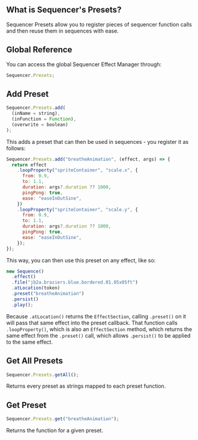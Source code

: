 ## What is Sequencer's Presets?

Sequencer Presets allow you to register pieces of sequencer function calls and then reuse them in sequences with ease.

## Global Reference

You can access the global Sequencer Effect Manager through:

```js
Sequencer.Presets;
```

## Add Preset

```js
Sequencer.Presets.add(
  (inName = string),
  (inFunction = Function),
  (overwrite = boolean)
);
```

This adds a preset that can then be used in sequences - you register it as follows:

```js
Sequencer.Presets.add("breatheAnimation", (effect, args) => {
  return effect
    .loopProperty("spriteContainer", "scale.x", {
      from: 0.9,
      to: 1.1,
      duration: args?.duration ?? 1000,
      pingPong: true,
      ease: "easeInOutSine",
    })
    .loopProperty("spriteContainer", "scale.y", {
      from: 0.9,
      to: 1.1,
      duration: args?.duration ?? 1000,
      pingPong: true,
      ease: "easeInOutSine",
    });
});
```

This way, you can then use this preset on any effect, like so:

```js
new Sequence()
  .effect()
  .file("jb2a.braziers.blue.bordered.01.05x05ft")
  .atLocation(token)
  .preset("breatheAnimation")
  .persist()
  .play();
```

Because `.atLocation()` returns the `EffectSection`, calling `.preset()` on it will pass that same effect into the preset callback. That function calls `.loopProperty()`, which is also an `EffectSection` method, which returns the same effect from the `.preset()` call, which allows `.persist()` to be applied to the same effect.

## Get All Presets

```js
Sequencer.Presets.getAll();
```

Returns every preset as strings mapped to each preset function.

## Get Preset

```js
Sequencer.Presets.get("breatheAnimation");
```

Returns the function for a given preset.
